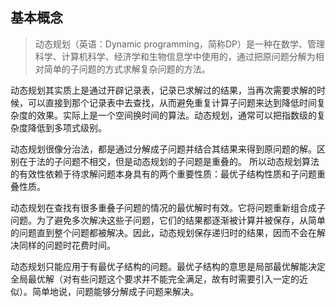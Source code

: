 ## 基本概念

>动态规划（英语：Dynamic programming，简称DP）是一种在数学、管理科学、计算机科学、经济学和生物信息学中使用的，通过把原问题分解为相对简单的子问题的方式求解复杂问题的方法。 


动态规划其实质上是通过开辟记录表，记录已求解过的结果，当再次需要求解的时候，可以直接到那个记录表中去查找，从而避免重复计算子问题来达到降低时间复杂度的效果。实际上是一个空间换时间的算法。动态规划，通常可以把指数级的复杂度降低到多项式级别。

动态规划很像分治法，都是通过分解成子问题并结合其结果来得到原问题的解。区别在于法的子问题不相交，但是动态规划的子问题是重叠的。
所以动态规划算法的有效性依赖于待求解问题本身具有的两个重要性质：最优子结构性质和子问题重叠性质。

动态规划在查找有很多重叠子问题的情况的最优解时有效。它将问题重新组合成子问题。为了避免多次解决这些子问题，它们的结果都逐渐被计算并被保存，从简单的问题直到整个问题都被解决。因此，动态规划保存递归时的结果，因而不会在解决同样的问题时花费时间。

动态规划只能应用于有最优子结构的问题。最优子结构的意思是局部最优解能决定全局最优解（对有些问题这个要求并不能完全满足，故有时需要引入一定的近似）。简单地说，问题能够分解成子问题来解决。